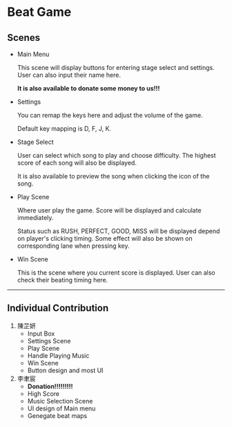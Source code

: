 # Beat Game

## Scenes
- Main Menu

  This scene will display buttons for entering stage select and settings. User can also input their name here.

  **It is also available to donate some money to us!!!**
- Settings

  You can remap the keys here and adjust the volume of the game.

  Default key mapping is D, F, J, K.
- Stage Select

  User can select which song to play and choose difficulty. The highest score of each song will also be displayed.

  It is also available to preview the song when clicking the icon of the song.
- Play Scene

  Where user play the game. Score will be displayed and calculate immediately.

  Status such as RUSH, PERFECT, GOOD, MISS will be displayed depend on player's clicking timing. Some effect will also be shown on corresponding lane when pressing key.
- Win Scene

  This is the scene where you current score is displayed. User can also check their beating timing here.
---
## Individual Contribution
1. 陳芷妍
   * Input Box
   * Settings Scene
   * Play Scene
   * Handle Playing Music
   * Win Scene
   * Button design and most UI
2. 李聿宸
   * **Donation!!!!!!!!!**
   * High Score
   * Music Selection Scene
   * UI design of Main menu
   * Genegate beat maps
